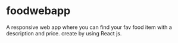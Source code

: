 # foodwebapp
A responsive web app where you can find your fav food item with a description and price. create by using React js.
